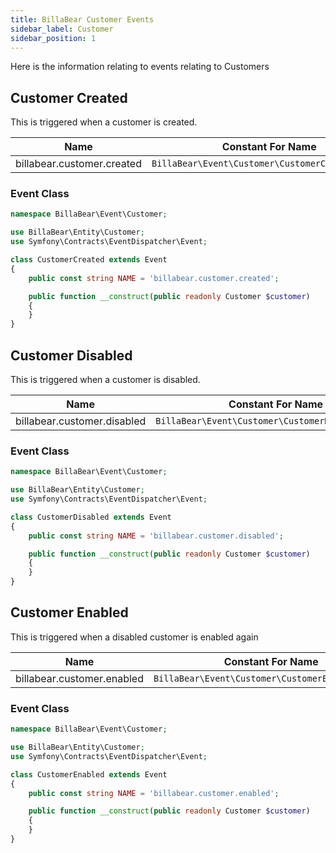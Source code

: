 ```yaml
---
title: BillaBear Customer Events
sidebar_label: Customer
sidebar_position: 1
---
```

Here is the information relating to events relating to Customers

## Customer Created

This is triggered when a customer is created.

| Name | Constant For Name |
| --- | --- |
| billabear.customer.created | `BillaBear\Event\Customer\CustomerCreated::NAME` |

### Event Class

```php
namespace BillaBear\Event\Customer;

use BillaBear\Entity\Customer;
use Symfony\Contracts\EventDispatcher\Event;

class CustomerCreated extends Event
{
    public const string NAME = 'billabear.customer.created';

    public function __construct(public readonly Customer $customer)
    {
    }
}
```

## Customer Disabled

This is triggered when a customer is disabled.

| Name | Constant For Name |
| --- | --- |
| billabear.customer.disabled | `BillaBear\Event\Customer\CustomerDisabled::NAME` |

### Event Class

```php
namespace BillaBear\Event\Customer;

use BillaBear\Entity\Customer;
use Symfony\Contracts\EventDispatcher\Event;

class CustomerDisabled extends Event
{
    public const string NAME = 'billabear.customer.disabled';

    public function __construct(public readonly Customer $customer)
    {
    }
}
```

## Customer Enabled

This is triggered when a disabled customer is enabled again

| Name | Constant For Name |
| --- | --- |
| billabear.customer.enabled | `BillaBear\Event\Customer\CustomerEnabled::NAME` |

### Event Class

```php
namespace BillaBear\Event\Customer;

use BillaBear\Entity\Customer;
use Symfony\Contracts\EventDispatcher\Event;

class CustomerEnabled extends Event
{
    public const string NAME = 'billabear.customer.enabled';

    public function __construct(public readonly Customer $customer)
    {
    }
}
```